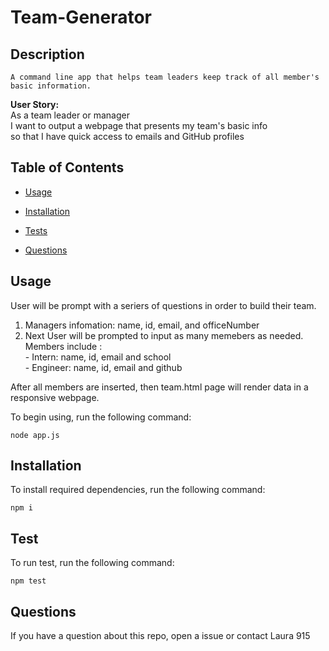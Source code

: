# Team-Generator

 ## Description 
    A command line app that helps team leaders keep track of all member's basic information. 
    
 **User Story:** <br>
    As a team leader or manager <br>
    I want to output a webpage that presents my team's basic info <br>
    so that I have quick access to emails and GitHub profiles

  ## Table of Contents

  * [Usage](#usage)
  
  * [Installation](#installation)

  * [Tests](#test)

  * [Questions](#questions)

  ## Usage
  User will be prompt with a seriers of questions in order to build their team. 
  1. Managers infomation: name, id, email, and officeNumber
  2. Next User will be prompted to input as many memebers as needed. Members include :<br>
    - Intern: name, id, email and school <br>
    - Engineer: name, id, email and github<br>
  
  After all members are inserted, then team.html page will render data in a responsive webpage.<br>

  To begin using, run the following command:

  ```node app.js```

  ## Installation
  To install required dependencies, run the following command:

  ```npm i```
  
  ## Test
  To run test, run the following command:
  
  ```npm test```
  
  ## Questions
  If you have a question about this repo, open a issue or contact Laura 915